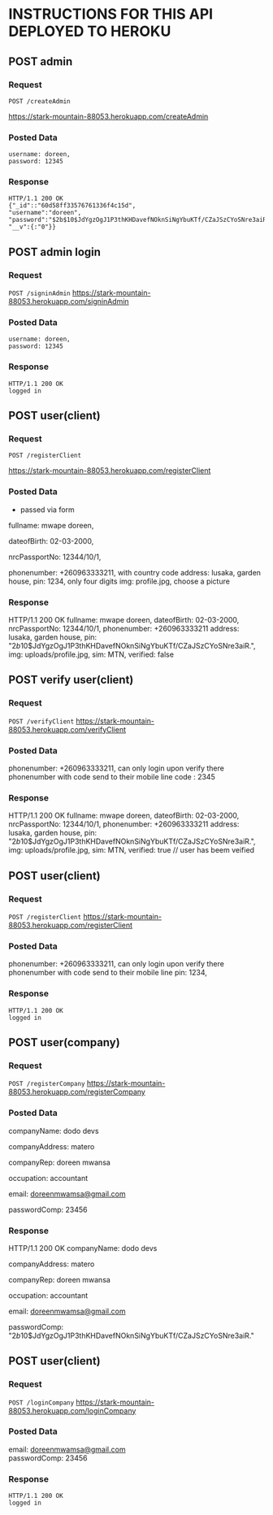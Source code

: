 # INSTRUCTIONS FOR THIS API  DEPLOYED TO HEROKU

## POST admin
### Request
`POST /createAdmin`

 https://stark-mountain-88053.herokuapp.com/createAdmin

### Posted Data
    username: doreen,
    password: 12345
### Response

    HTTP/1.1 200 OK
    {"_id"::"60d58ff33576761336f4c15d",
    "username":"doreen",
    "password":"$2b$10$JdYgzOgJ1P3thKHDavefNOknSiNgYbuKTf/CZaJSzCYoSNre3aiR.",
    "__v":{:"0"}}



## POST admin login
### Request
`POST /signinAdmin`
 https://stark-mountain-88053.herokuapp.com/signinAdmin
### Posted Data
    username: doreen,
    password: 12345
### Response
    HTTP/1.1 200 OK
    logged in





 ## POST user(client)

### Request

`POST /registerClient`

 https://stark-mountain-88053.herokuapp.com/registerClient

### Posted Data
  * passed via form 

   fullname: mwape doreen,

   dateofBirth: 02-03-2000,

   nrcPassportNo: 12344/10/1,
   
   phonenumber: +260963333211, with country code
   address:  lusaka, garden house,
   pin: 1234, only four digits
   img: profile.jpg, choose a picture 
### Response
   HTTP/1.1 200 OK
   fullname: mwape doreen,
   dateofBirth: 02-03-2000,
   nrcPassportNo: 12344/10/1,
   phonenumber: +260963333211
   address:  lusaka, garden house,
   pin: "$2b$10$JdYgzOgJ1P3thKHDavefNOknSiNgYbuKTf/CZaJSzCYoSNre3aiR.",
   img: uploads/profile.jpg,
   sim: MTN,
   verified: false


## POST  verify user(client)
### Request
`POST /verifyClient`
 https://stark-mountain-88053.herokuapp.com/verifyClient
### Posted Data
   phonenumber: +260963333211,   can only login upon verify there phonenumber with code send to their mobile line
   code : 2345
### Response
   HTTP/1.1 200 OK
   fullname: mwape doreen,
   dateofBirth: 02-03-2000,
   nrcPassportNo: 12344/10/1,
   phonenumber: +260963333211
   address:  lusaka, garden house,
   pin: "$2b$10$JdYgzOgJ1P3thKHDavefNOknSiNgYbuKTf/CZaJSzCYoSNre3aiR.",
   img: uploads/profile.jpg,
   sim: MTN,
   verified: true   // user has beem veified


## POST  user(client)
### Request
`POST /registerClient`
 https://stark-mountain-88053.herokuapp.com/registerClient
### Posted Data
   phonenumber: +260963333211,   can only login upon verify there phonenumber with code send to their mobile line
   pin: 1234,
### Response
    HTTP/1.1 200 OK
    logged in



## POST user(company)
### Request
`POST /registerCompany`
 https://stark-mountain-88053.herokuapp.com/registerCompany
### Posted Data
   companyName: dodo devs
        
   companyAddress: matero 

   companyRep: doreen mwansa
       
   occupation: accountant
       
   email: doreenmwamsa@gmail.com
        
   passwordComp: 23456
### Response
   HTTP/1.1 200 OK
   companyName: dodo devs
        
   companyAddress: matero 

   companyRep: doreen mwansa
       
   occupation: accountant
       
   email: doreenmwamsa@gmail.com
        
   passwordComp: "$2b$10$JdYgzOgJ1P3thKHDavefNOknSiNgYbuKTf/CZaJSzCYoSNre3aiR."



## POST  user(client)
### Request
`POST /loginCompany`
 https://stark-mountain-88053.herokuapp.com/loginCompany
### Posted Data
   email: doreenmwamsa@gmail.com  
   passwordComp: 23456
### Response
    HTTP/1.1 200 OK
    logged in

    






   







